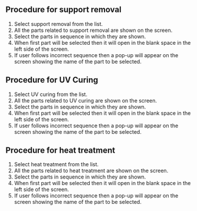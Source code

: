 ## Procedure for support removal
1.	Select support removal from the list.
2.	All the parts related to support removal are shown on the screen.
3.	Select the parts in sequence in which they are shown.
4.	When first part will be selected then it will open in the blank space in the left side of the screen.
5.	If user follows incorrect sequence then a pop-up will appear on the screen showing the name of the part to be selected.

## Procedure for UV Curing
1.	Select UV curing from the list.
2.	All the parts related to UV curing are shown on the screen.
3.	Select the parts in sequence in which they are shown.
4.	When first part will be selected then it will open in the blank space in the left side of the screen.
5.	If user follows incorrect sequence then a pop-up will appear on the screen showing the name of the part to be selected.

## Procedure for heat treatment
1.	Select heat treatment from the list.
2.	All the parts related to heat treatment are shown on the screen.
3.	Select the parts in sequence in which they are shown.
4.	When first part will be selected then it will open in the blank space in the left side of the screen.
5.	If user follows incorrect sequence then a pop-up will appear on the screen showing the name of the part to be selected.
